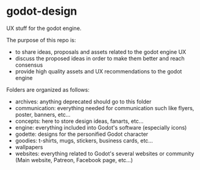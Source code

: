 # godot-design
UX stuff for the godot engine.

The purpose of this repo is:
- to share ideas, proposals and assets related to the godot engine UX
- discuss the proposed ideas in order to make them better and reach consensus
- provide high quality assets and UX recommendations to the godot engine

Folders are organized as follows:
- archives: anything deprecated should go to this folder
- communication: everything needed for communication such like flyers, poster, banners, etc...
- concepts: here to store design ideas, fanarts, etc...
- engine: everything included into Godot's software (especially icons)
- godette: designs for the personified Godot character
- goodies: t-shirts, mugs, stickers, business cards, etc...
- wallpapers
- websites: everything related to Godot's several websites or community (Main website, Patreon, Facebook page, etc...)
